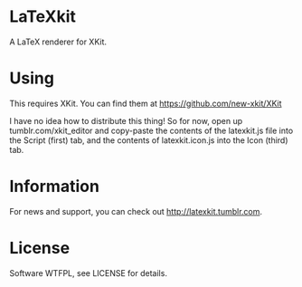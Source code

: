 # LaTeXkit
A LaTeX renderer for XKit.

# Using
This requires XKit. You can find them at https://github.com/new-xkit/XKit

I have no idea how to distribute this thing! So for now, open up tumblr.com/xkit_editor and copy-paste the contents of the latexkit.js file into the Script (first) tab, and the contents of latexkit.icon.js into the Icon (third) tab.

# Information
For news and support, you can check out http://latexkit.tumblr.com.

# License
Software WTFPL, see LICENSE for details.